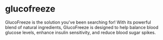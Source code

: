 # glucofreeze
GlucoFreeze is the solution you've been searching for! With its powerful blend of natural ingredients, GlucoFreeze is designed to help balance blood glucose levels, enhance insulin sensitivity, and reduce blood sugar spikes.

